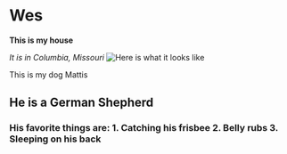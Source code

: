 # Wes  
**This is my house**

_It is in Columbia, Missouri_
![Here is what it looks like](https://webstockreview.net/images/clipart-home-garden-13.png) 

<ht> This is my dog Mattis 
<h2> He is a German Shepherd
<h3> His favorite things are: 
  1. Catching his frisbee
  2. Belly rubs
  3. Sleeping on his back
  
  
